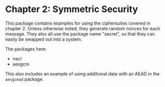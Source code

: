# Chapter 2: Symmetric Security

This package contains examples for using the ciphersuites covered in
chapter 2. Unless otherwise noted, they generate random nonces for
each message. They also all use the package name "secret", so that they
can easily be swapped out into a system.

The packages here:

* nacl
* aesgcm

This also includes an example of using additional data with an AEAD in
the `aesgcmad` package.
